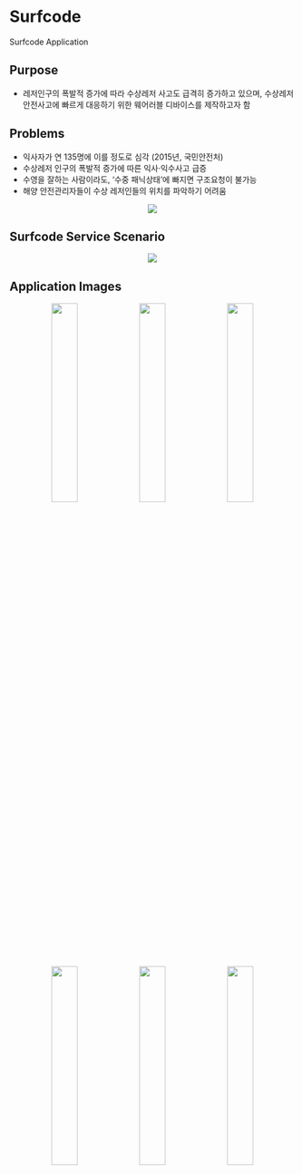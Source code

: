 # Surfcode
Surfcode Application


## Purpose
<p>
  <ul>
    <li>레저인구의 폭발적 증가에 따라 수상레저 사고도 급격히 증가하고 있으며, 수상레저 안전사고에 빠르게 대응하기 위한 웨어러블 디바이스를 제작하고자 함</li>
   </ul>
</p>

## Problems
<p>
  <ul>
    <li> 익사자가 연 135명에 이를 정도로 심각 (2015년, 국민안전처) </li>
    <li> 수상레저 인구의 폭발적 증가에 따른 익사‧익수사고 급증 </li>
    <li> 수영을 잘하는 사람이라도, ‘수중 패닉상태’에 빠지면 구조요청이 불가능 </li>
    <li> 해양 안전관리자들이 수상 레저인들의 위치를 파악하기 어려움 </li>
  </ul>
  <p align="center">
    <img src="https://user-images.githubusercontent.com/19161231/48620017-d5e0e800-e9e1-11e8-9a74-5b23c8fd5e2c.png">
  </p>
 </p>
  
## Surfcode Service Scenario

<p align="center">
    <img src="https://user-images.githubusercontent.com/19161231/48620122-42f47d80-e9e2-11e8-96b4-0a48c49bdda7.png">
</p>

## Application Images
<p align="center">

<img src="https://user-images.githubusercontent.com/19161231/48619499-15a6d000-e9e0-11e8-8281-9fddd0804734.jpg" width="30%" height="30%">
<img src="https://user-images.githubusercontent.com/19161231/48619507-1ccdde00-e9e0-11e8-8481-37f0c37dcbf9.jpg" width="30%" height="30%">
<img src="https://user-images.githubusercontent.com/19161231/48619513-1fc8ce80-e9e0-11e8-8301-735c3f5786f9.jpg" width="30%" height="30%">

<img src="https://user-images.githubusercontent.com/19161231/48619515-21929200-e9e0-11e8-8f3f-71d10c75d796.jpg" width="30%" height="30%">
<img src="https://user-images.githubusercontent.com/19161231/48619518-235c5580-e9e0-11e8-805f-0edabdb8bb17.jpg" width="30%" height="30%">
<img src="https://user-images.githubusercontent.com/19161231/48619523-25beaf80-e9e0-11e8-99bc-4618c665dc6c.jpg" width="30%" height="30%">


</p>
